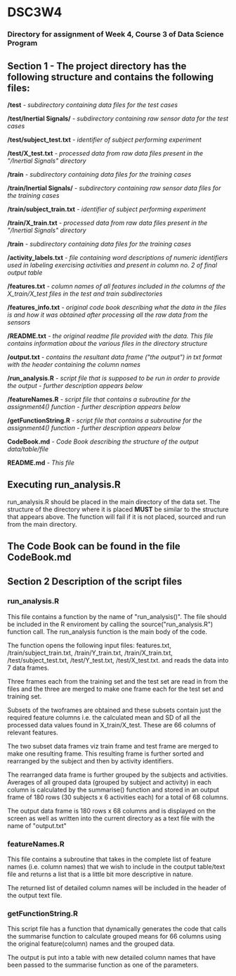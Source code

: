# DSC3W4
### Directory for assignment of Week 4, Course 3 of Data Science Program 

## Section 1 - The project directory has the following structure and contains the following files:
__/test__ *- subdirectory containing data files for the test cases*

__/test/Inertial Signals/__ *- subdirectory containing raw sensor data for the test cases*

__/test/subject_test.txt__ *- identifier of subject performing experiment*

__/test/X_test.txt__ *- processed data from raw data files present in the "/Inertial Signals" directory*

__/train__ *- subdirectory containing data files for the training cases*

__/train/Inertial Signals/__ *- subdirectory containing raw sensor data files for the training cases* 

__/train/subject_train.txt__ *- identifier of subject performing experiment*

__/train/X_train.txt__ *- processed data from raw data files present in the "/Inertial Signals" directory*

__/train__ *- subdirectory containing data files for the training cases*

__/activity_labels.txt__ *- file containing word descriptions of numeric identifiers used in labeling exercising activities and present in column no. 2 of final output table*

__/features.txt__ *- column names of all features included in the columns of the X_train/X_test files in the test and train subdirectories*

__/features_info.txt__ *- original code book describing what the data in the files is and how it was obtained after processing all the raw data from the sensors*

__/README.txt__ *- the original readme file provided with the data. This file contains information about the various files in the directory structure*

__/output.txt__ *- contains the resultant data frame ("the output") in txt format with the header containing the column names*

__/run_analysis.R__ *- script file that is supposed to be run in order to provide the output - further description appears below*

__/featureNames.R__ *- script file that contains a subroutine for the assignment4() function - further description appears below*

__/getFunctionString.R__ *- script file that contains a subroutine for the assignment4() function - further description appears below*

__CodeBook.md__ *- Code Book describing the structure of the output data/table/file*

__README.md__ *- This file*

## Executing run_analysis.R

run_analysis.R should be placed in the main directory of the data set. 
The structure of the directory where it is placed **__MUST__** be similar to the structure that appears above. 
The function will fail if it is not placed, sourced and run from the main directory. 

## The Code Book can be found in the file __CodeBook.md__

## Section 2 Description of the script files
### run_analysis.R

This file contains a function by the name of "run_analysis()". The file should be included in the R enviroment by calling the source("run_analysis.R") function call. 
The run_analysis function is the main body of the code. 

The function opens the following input files: features.txt, /train/subject_train.txt, /train/Y_train.txt, /train/X_train.txt, /test/subject_test.txt, /test/Y_test.txt, /test/X_test.txt. 
and reads the data into 7 data frames. 

Three frames each from the training set and the test set are read in from the files and the three are merged to make one frame each for the test set and training set. 

Subsets of the twoframes are obtained and these subsets contain just the required feature columns i.e. 
the calculated mean and SD of all the processed data values found in X_train/X_test. These are 66 columns of relevant features. 

The two subset data frames viz train frame and test frame are merged to make one resulting frame. 
This resulting frame is further sorted and rearranged by the subject and then by activity identifiers. 

The rearranged data frame is further grouped by the subjects and activities. Averages of all grouped data (grouped by subject and activity) in each column is calculated by the summarise() 
function and stored in an output frame of 180 rows (30 subjects x 6 activities each) for a total of 68 columns. 

The output data frame is 180 rows x 68 columns and is displayed on the screen as well as written into the current directory as a text file with the name of "output.txt"

### featureNames.R
This file contains a subroutine that takes in the complete list of feature names (i.e. column names) that we wish to include in the coutput table/text file and returns a list that is 
a little bit more descriptive in nature. 

The returned list of detailed column names will be included in the header of the output text file. 

### getFunctionString.R
This script file has a function that dynamically generates the code that calls the summarise function to calculate grouped means for 66 columns using the original feature(column) names and 
the grouped data.

The output is put into a table with new detailed column names that have been passed to the summarise function as one of the parameters.






